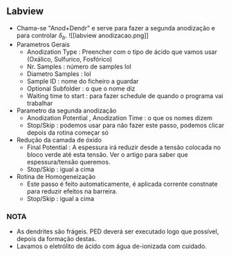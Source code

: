 ## Labview
- Chama-se "Anod+Dendr" e serve para fazer a segunda anodização e para controlar $\delta_{b}$.
![[labview anodizacao.png]]
- Parametros Gerais
    - Anodization Type : Preencher com o tipo de ácido que vamos usar (Oxálico, Sulfurico, Fosfórico)
    - Nr. Samples : número de samples lol
    - Diametro Samples : lol
    - Sample ID : nome do ficheiro a guardar
    - Optional Subfolder : o que o nome diz
    - Waiting time to start : para fazer schedule de quando o programa vai trabalhar
- Parametro da segunda anodização
    - Anodization Potential , Anodization Time : o que os nomes dizem
    - Stop/Skip : podemos usar para não fazer este passo, podemos clicar depois da rotina começar só
- Redução da camada de óxido
    - Final Potential : A espessura irá reduzir desde a tensão colocada no bloco verde até esta tensão. Ver o artigo para saber que espessura/tensão queremos.
    - Stop/Skip : igual a cima
- Rotina de Homogeneização
    - Este passo é feito automaticamente, é aplicada corrente constnate para reduzir efeitos na barreira.
    - Stop/Skip : igual a cima

### NOTA
- As dendrites são frágeis. PED deverá ser executado logo que possível, depois da formação destas.
- Lavamos o eletrólito de ácido com água de-ionizada com cuidado.